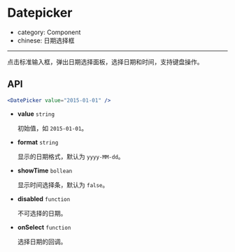 # Datepicker

- category: Component
- chinese: 日期选择框

---

点击标准输入框，弹出日期选择面板，选择日期和时间，支持键盘操作。

## API

```jsx
<DatePicker value="2015-01-01" />
```

- **value** `string`

  初始值，如 `2015-01-01`。

- **format** `string`

  显示的日期格式，默认为 `yyyy-MM-dd`。

- **showTime** `bollean`

  显示时间选择条，默认为 `false`。

- **disabled** `function`

  不可选择的日期。

- **onSelect** `function`

  选择日期的回调。

<style>
.rc-calendar-picker-input {
  width: 200px;
}
</style>
